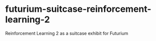 # futurium-suitcase-reinforcement-learning-2
Reinforcement Learning 2 as a suitcase exhibit for Futurium
